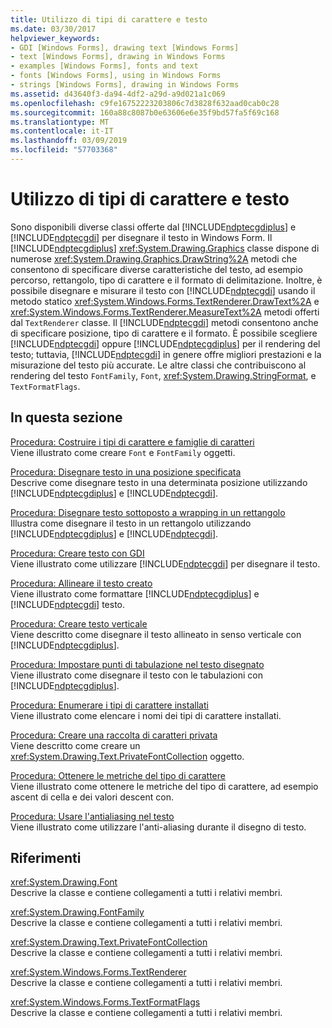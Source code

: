 ```yaml
---
title: Utilizzo di tipi di carattere e testo
ms.date: 03/30/2017
helpviewer_keywords:
- GDI [Windows Forms], drawing text [Windows Forms]
- text [Windows Forms], drawing in Windows Forms
- examples [Windows Forms], fonts and text
- fonts [Windows Forms], using in Windows Forms
- strings [Windows Forms], drawing in Windows Forms
ms.assetid: d43640f3-da94-4df2-a29d-a9d021a1c069
ms.openlocfilehash: c9fe16752223203806c7d3828f632aad0cab0c28
ms.sourcegitcommit: 160a88c8087b0e63606e6e35f9bd57fa5f69c168
ms.translationtype: MT
ms.contentlocale: it-IT
ms.lasthandoff: 03/09/2019
ms.locfileid: "57703368"
---
```

# <a name="using-fonts-and-text"></a>Utilizzo di tipi di carattere e testo
Sono disponibili diverse classi offerte dal [!INCLUDE[ndptecgdiplus](../../../../includes/ndptecgdiplus-md.md)] e [!INCLUDE[ndptecgdi](../../../../includes/ndptecgdi-md.md)] per disegnare il testo in Windows Form. Il [!INCLUDE[ndptecgdiplus](../../../../includes/ndptecgdiplus-md.md)] <xref:System.Drawing.Graphics> classe dispone di numerose <xref:System.Drawing.Graphics.DrawString%2A> metodi che consentono di specificare diverse caratteristiche del testo, ad esempio percorso, rettangolo, tipo di carattere e il formato di delimitazione. Inoltre, è possibile disegnare e misurare il testo con [!INCLUDE[ndptecgdi](../../../../includes/ndptecgdi-md.md)] usando il metodo statico <xref:System.Windows.Forms.TextRenderer.DrawText%2A> e <xref:System.Windows.Forms.TextRenderer.MeasureText%2A> metodi offerti dal `TextRenderer` classe. Il [!INCLUDE[ndptecgdi](../../../../includes/ndptecgdi-md.md)] metodi consentono anche di specificare posizione, tipo di carattere e il formato. È possibile scegliere [!INCLUDE[ndptecgdi](../../../../includes/ndptecgdi-md.md)] oppure [!INCLUDE[ndptecgdiplus](../../../../includes/ndptecgdiplus-md.md)] per il rendering del testo; tuttavia, [!INCLUDE[ndptecgdi](../../../../includes/ndptecgdi-md.md)] in genere offre migliori prestazioni e la misurazione del testo più accurate. Le altre classi che contribuiscono al rendering del testo `FontFamily`, `Font`, <xref:System.Drawing.StringFormat>, e `TextFormatFlags`.  
  
## <a name="in-this-section"></a>In questa sezione  
 [Procedura: Costruire i tipi di carattere e famiglie di caratteri](how-to-construct-font-families-and-fonts.md)  
 Viene illustrato come creare `Font` e `FontFamily` oggetti.  
  
 [Procedura: Disegnare testo in una posizione specificata](how-to-draw-text-at-a-specified-location.md)  
 Descrive come disegnare testo in una determinata posizione utilizzando [!INCLUDE[ndptecgdiplus](../../../../includes/ndptecgdiplus-md.md)] e [!INCLUDE[ndptecgdi](../../../../includes/ndptecgdi-md.md)].  
  
 [Procedura: Disegnare testo sottoposto a wrapping in un rettangolo](how-to-draw-wrapped-text-in-a-rectangle.md)  
 Illustra come disegnare il testo in un rettangolo utilizzando [!INCLUDE[ndptecgdiplus](../../../../includes/ndptecgdiplus-md.md)] e [!INCLUDE[ndptecgdi](../../../../includes/ndptecgdi-md.md)].  
  
 [Procedura: Creare testo con GDI](how-to-draw-text-with-gdi.md)  
 Viene illustrato come utilizzare [!INCLUDE[ndptecgdi](../../../../includes/ndptecgdi-md.md)] per disegnare il testo.  
  
 [Procedura: Allineare il testo creato](how-to-align-drawn-text.md)  
 Viene illustrato come formattare [!INCLUDE[ndptecgdiplus](../../../../includes/ndptecgdiplus-md.md)] e [!INCLUDE[ndptecgdi](../../../../includes/ndptecgdi-md.md)] testo.  
  
 [Procedura: Creare testo verticale](how-to-create-vertical-text.md)  
 Viene descritto come disegnare il testo allineato in senso verticale con [!INCLUDE[ndptecgdiplus](../../../../includes/ndptecgdiplus-md.md)].  
  
 [Procedura: Impostare punti di tabulazione nel testo disegnato](how-to-set-tab-stops-in-drawn-text.md)  
 Viene illustrato come disegnare il testo con le tabulazioni con [!INCLUDE[ndptecgdiplus](../../../../includes/ndptecgdiplus-md.md)].  
  
 [Procedura: Enumerare i tipi di carattere installati](how-to-enumerate-installed-fonts.md)  
 Viene illustrato come elencare i nomi dei tipi di carattere installati.  
  
 [Procedura: Creare una raccolta di caratteri privata](how-to-create-a-private-font-collection.md)  
 Viene descritto come creare un <xref:System.Drawing.Text.PrivateFontCollection> oggetto.  
  
 [Procedura: Ottenere le metriche del tipo di carattere](how-to-obtain-font-metrics.md)  
 Viene illustrato come ottenere le metriche del tipo di carattere, ad esempio ascent di cella e dei valori descent con.  
  
 [Procedura: Usare l'antialiasing nel testo](how-to-use-antialiasing-with-text.md)  
 Viene illustrato come utilizzare l'anti-aliasing durante il disegno di testo.  
  
## <a name="reference"></a>Riferimenti  
 <xref:System.Drawing.Font>  
 Descrive la classe e contiene collegamenti a tutti i relativi membri.  
  
 <xref:System.Drawing.FontFamily>  
 Descrive la classe e contiene collegamenti a tutti i relativi membri.  
  
 <xref:System.Drawing.Text.PrivateFontCollection>  
 Descrive la classe e contiene collegamenti a tutti i relativi membri.  
  
 <xref:System.Windows.Forms.TextRenderer>  
 Descrive la classe e contiene collegamenti a tutti i relativi membri.  
  
 <xref:System.Windows.Forms.TextFormatFlags>  
 Descrive la classe e contiene collegamenti a tutti i relativi membri.
